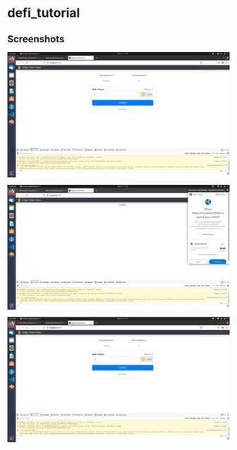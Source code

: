 # defi_tutorial
## Screenshots
![defi1](https://github.com/kuluruvineeth/defi_tutorial/blob/master/screenshots/defi1.png)

![defi2](https://github.com/kuluruvineeth/defi_tutorial/blob/master/screenshots/defi2.png)

![defi3](https://github.com/kuluruvineeth/defi_tutorial/blob/master/screenshots/defi3.png)
